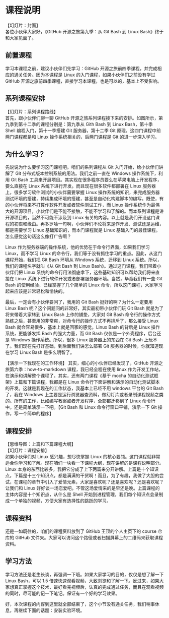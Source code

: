 # 课程说明

【幻灯片：封面】  
各位小伙伴大家好，《GitHub 开源之旅第九季：从 Git Bash 到 Linux Bash》终于和大家见面了。

## 前置课程

学习本课程之前，建议小伙伴们先学习：GitHub 开源之旅前四季课程，并完成相应的通关任务。因为本课程是 Linux 的入门课程，如果小伙伴们之前没有学过 GitHub 开源之旅前四季课程，直接学习本课程，也是可以的，基本上不受影响。

## 系列课程安排

【幻灯片：系列课程路线】  
首先，跟小伙伴们聊一聊 GitHub 开源之旅系列课程接下来的安排。如图所示，第九季到第十二季的课程分别是：第九季从 Gith Bash 到 Linux Bash，第十季 Shell 编程入门，第十一季搭建 Git 服务器，第十二季 Git 原理。这四门课程中前两门课程都是和 Linux 操作系统相关的，后两门课程是 Git 的进一步深入学习。

## 为什么学习？

先说说为什么要学习这门课程吧。咱们的系列课程从 Git 入门开始，给小伙伴们讲解了 Git 分布式版本控制系统的用法。我们之前一直在 Windows 操作系统下，利用 Git Bash 工具来开展项目。其实现在很多程序员要么在苹果电脑上开发程序，要么直接在 Linux 系统下进行开发。而且现在很多软件都部署在 Linux 服务器上，很多学习软件测试的小伙伴需要掌握 Linux 操作系统的知识，来完成服务器测试环境的搭建，持续集成环境的搭建，甚至是自动化构建脚本的编写。既使，有的小伙伴将来不打算作软件开发或者软件测试工作，而 Linux 操作系统作为最伟大的开源项目，小伙伴们是不能不接触，不能不学习和了解的。而本系列课程是讲开源项目的，当然不可能不涉及到 Linux 有关的内容。以上就是我们开设这门课程的初衷和缘由。再多罗嗦一句啊，小伙伴们不论将来是作开发、测试还是运维，都是需要学习 Linux 基础知识的，而本门课程就是 Linux 基础入门的最佳课程。怎么感觉这句话这么像打广告啊？

Linux 作为服务器端的操作系统，他的优势在于命令行界面，如果我们学习 Linux，而不学习 Linux 的命令行，我们等于没有抓住学习的重点。因此，从这门课程开始，我们把 Git Bash 环境从 Windows 系统，迁移到 Linux 系统。所以，我们的课程名字就叫《从 Git Bash 到 Linux Bash》。通过这门课程，我们带着小伙伴们把 Linux 系统的命令行用法彻底拿下，这些基础知识可以帮助我们将来直接在 Linux 系统下进行软件开发或者部署服务器环境。当然，毕竟我们有一些 Git Bash 的使用经验，已经掌握了几个简单的 Linux 命令，所以这门课程，大家学习起来应该是非常轻松和愉快的。

最后，一定会有小伙伴要问了，我用的 Git Bash 挺好的啊？为什么一定要用 Linux Bash 呢？这个问题问的非常好，其实最初带小伙伴们玩 Git Bash 就是为了将来带着大家转到 Linux Bash 上作的铺垫，大家对 Git Bash 命令行的操作方式熟练之后，甚至用的非常爽，对命令行的操作方式不再排斥了，那么接受 Linux Bash 就会容易很多，基本上就是回家的感觉。Linux Bash 的背后是 Linux 操作系统，更能够发挥 Bash 的强大力量，而 Git Bash 仅仅是一个外壳程序，后台还是 Windows 操作系统。所以，很多 Linux 服务器上的东西在 Git Bash 上玩不了。我们现在先打好基础，到后面我们讲怎么部署 Git 服务器的时候，你就知道现在学习 Linux Bash 是多么明智了。

【演示一下我现在的工作环境】
其实，细心的小伙伴已经发现了，GitHub 开源之旅第六季：how-to-markdown 课程，我已经全程在使用 linux 作为开发工作站，在演示和讲解整个课程了。其实，还有两门课程《基于 mocha 的自动化测试框架》上篇和下篇课程，我都是在 Linux 命令行下面讲解和演示的自动化测试脚本的开发。这就是我现在的工作状态，我基本上已经不用 windows 平台的 Git Bash 了，我在 Windows 上主要是运行浏览器查资料，做幻灯片或者录制课程视频之类的。所有的工作，比如编写教案或者开发程序，全部都迁移到了 Linux 命令行中。还是简单演示一下吧。【Git Bash 和 Linux 命令行窗口平铺，演示一下 Git 操作，写一个简单的程序】

## 课程安排

【思维导图：上篇和下篇课程大纲】  
【幻灯片：课程安排】  
如果小伙伴们对 Linux 感兴趣，想尽快掌握 Linux 的核心要领。这门课程就非常适合你学习和了解。现在咱们一块看一下课程大纲，现在讲解的是课程说明部分。Linux 本身的东西比较多，我把它分成了上下两篇来分开讲解。上篇是十个知识点，下篇是十三个知识点，都是满满的干货啊！而且，为了有趣，我做了大胆的尝试，在课程的章节中引入了爱情元素，大家是喜欢呢？还是喜欢呢？还是喜欢呢？让我们和 Linux 好好谈一场恋爱吧。不管这场爱情来的是早还是晚。上篇课程的主体内容是十个知识点，从什么是 Shell 开始到进程管理，我们每个知识点会录制成一个单独的视频，方便大家有选择性的跳跃的学习。

## 课程资料

还是一如既往的，咱们的课程资料放到了 GitHub 王顶的个人主页下的 course 仓库的 GitHub 文件夹。大家可以访问这个路径或者扫描屏幕上的二维码来获取课程资料。

## 学习方法

学习方法还是老生长谈，再强调一下哦。如果大家学习的目的，仅仅是想了解一下 Linux Bash，可以 1.5 倍速快速观看视频，大致浏览和了解一下。反过来，如果大家想真正掌握这个技术，最好看完视频后，认真的完成通过任务，而且在观看视频的同时，尽可能的记一下笔记。保证有一个好的学习效果。

好，本次课程的内容到这里就全部结束了，这个小节没有通关任务，我们稍事休息，再继续下面的话题：安装实验环境。


